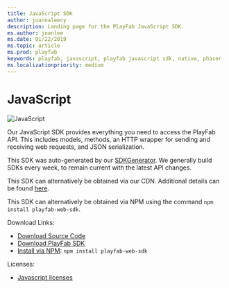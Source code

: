 ```yaml
---
title: JavaScript SDK
author: joannaleecy
description: Landing page for the PlayFab JavaScript SDK.
ms.author: joanlee
ms.date: 01/22/2019
ms.topic: article
ms.prod: playfab
keywords: playfab, javascript, playfab javascript sdk, native, phaser
ms.localizationpriority: medium
---
```


# JavaScript

![JavaScript](./media/javascript1.png)

Our JavaScript SDK provides everything you need to access the PlayFab API. This includes models, methods, an HTTP wrapper for sending and receiving web requests, and JSON serialization.

This SDK was auto-generated by our [SDKGenerator](../sdkgenerator/index.md). We generally build SDKs every week, to remain current with the latest API changes.

This SDK can alternatively be obtained via our CDN. Additional details can be found [here](https://playfab.com/playfab-now-serving-javascript-sdk-via-cdn/).

This SDK can alternatively be obtained via NPM using the command `npm install playfab-web-sdk`.

Download Links:

- [Download Source Code](https://github.com/PlayFab/JavaScriptSDK)
- [Download PlayFab SDK](https://aka.ms/playfabjavascriptsdkdownload)
- [Install via NPM](https://www.npmjs.com/package/playfab-web-sdk): `npm install playfab-web-sdk`

Licenses:

- [Javascript licenses](license.md)